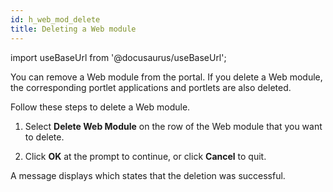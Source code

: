 ```yaml
---
id: h_web_mod_delete
title: Deleting a Web module
---
```

import useBaseUrl from '@docusaurus/useBaseUrl';



You can remove a Web module from the portal. If you delete a Web module, the corresponding portlet applications and portlets are also deleted.

Follow these steps to delete a Web module.

1.  Select **Delete Web Module** on the row of the Web module that you want to delete.

2.  Click **OK** at the prompt to continue, or click **Cancel** to quit.


A message displays which states that the deletion was successful.

